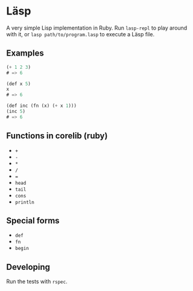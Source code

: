 # Läsp

A very simple Lisp implementation in Ruby. Run `lasp-repl` to play around with
it, or `lasp path/to/program.lasp` to execute a Läsp file.

## Examples

```lisp
(+ 1 2 3)
# => 6

(def x 5)
x
# => 6

(def inc (fn (x) (+ x 1)))
(inc 5)
# => 6
```

## Functions in corelib (ruby)

- `+`
- `-`
- `*`
- `/`
- `=`
- `head`
- `tail`
- `cons`
- `println`

## Special forms

- `def`
- `fn`
- `begin`

## Developing

Run the tests with `rspec`.

